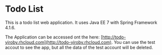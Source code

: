 Todo List
====================

This is a todo list web application.
It uses Java EE 7 with Spring Framework 4.1.6.

The Application can be accessed ont the here: [http://todo-vjroby.rhcloud.com](http://todo-vjroby.rhcloud.com).
You can use the test accout to see the app, but all the data of the test account will be deleted.
